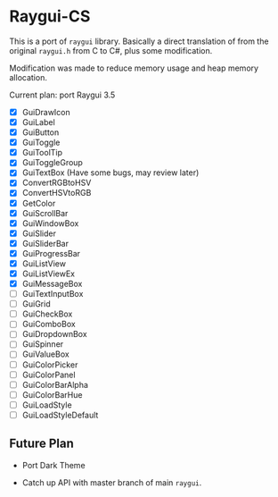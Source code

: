 # Raygui-CS

This is a port of `raygui` library. Basically a direct translation of from the original `raygui.h` from C to C#, plus some modification.

Modification was made to reduce memory usage and heap memory allocation.

Current plan: port Raygui 3.5

- [x] GuiDrawIcon
- [x] GuiLabel
- [x] GuiButton
- [x] GuiToggle
- [x] GuiToolTip
- [x] GuiToggleGroup
- [x] GuiTextBox (Have some bugs, may review later)
- [x] ConvertRGBtoHSV
- [x] ConvertHSVtoRGB
- [x] GetColor
- [x] GuiScrollBar
- [x] GuiWindowBox
- [x] GuiSlider
- [x] GuiSliderBar
- [x] GuiProgressBar
- [x] GuiListView
- [x] GuiListViewEx
- [x] GuiMessageBox
- [ ] GuiTextInputBox
- [ ] GuiGrid
- [ ] GuiCheckBox
- [ ] GuiComboBox
- [ ] GuiDropdownBox
- [ ] GuiSpinner
- [ ] GuiValueBox
- [ ] GuiColorPicker
- [ ] GuiColorPanel
- [ ] GuiColorBarAlpha
- [ ] GuiColorBarHue
- [ ] GuiLoadStyle
- [ ] GuiLoadStyleDefault

## Future Plan

- Port Dark Theme

- Catch up API with master branch of main `raygui`.